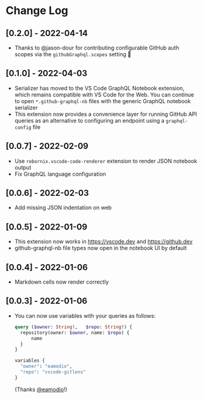 # Change Log

## [0.2.0] - 2022-04-14

- Thanks to @jason-dour for contributing configurable GitHub auth scopes via the `githubGraphql.scopes` setting 🎉

## [0.1.0] - 2022-04-03

- Serializer has moved to the VS Code GraphQL Notebook extension, which remains compatible with VS Code for the Web. You can continue to open `*.github-graphql-nb` files with the generic GraphQL notebook serializer
- This extension now provides a convenience layer for running GitHub API queries as an alternative to configuring an endpoint using a `graphql-config` file

## [0.0.7] - 2022-02-09

- Use `rebornix.vscode-code-renderer` extension to render JSON notebook output
- Fix GraphQL language configuration

## [0.0.6] - 2022-02-03

- Add missing JSON indentation on web

## [0.0.5] - 2022-01-09

- This extension now works in https://vscode.dev and https://github.dev
- github-graphql-nb file types now open in the notebook UI by default

## [0.0.4] - 2022-01-06

- Markdown cells now render correctly

## [0.0.3] - 2022-01-06

- You can now use variables with your queries as follows:

  ```graphql
  query ($owner: String!,	$repo: String!) {
    repository(owner: $owner, name: $repo) {
        name
    }
  }

  variables {
    "owner": "eamodio",
    "repo": "vscode-gitlens"
  }
  ```

  (Thanks [@eamodio](https://github.com/eamodio)!)
